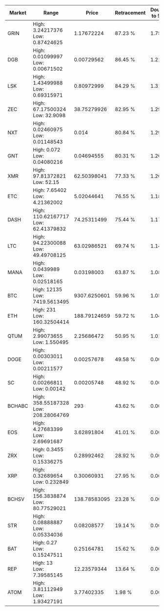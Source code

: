 | Market | Range | Price| Retracement | Doubles to 50% |
| --- | --- | --- | --- | --- |
| GRIN | High: 3.24217376<br />Low: 0.87424625 | 1.17672224 | 87.23 % | 1.75 |
| DGB | High: 0.01099997<br />Low: 0.00671502 | 0.00729562 | 86.45 % | 1.21 |
| LSK | High: 1.43499988<br />Low: 0.69315971 | 0.80972999 | 84.29 % | 1.31 |
| ZEC | High: 67.17500324<br />Low: 32.9098 | 38.75279926 | 82.95 % | 1.29 |
| NXT | High: 0.02460975<br />Low: 0.01148543 | 0.014 | 80.84 % | 1.29 |
| GNT | High: 0.072<br />Low: 0.04080216 | 0.04694555 | 80.31 % | 1.20 |
| XMR | High: 97.81372821<br />Low: 52.15 | 62.50398041 | 77.33 % | 1.20 |
| ETC | High: 7.65402<br />Low: 4.21362002 | 5.02044641 | 76.55 % | 1.18 |
| DASH | High: 110.62167717<br />Low: 62.41379832 | 74.25311499 | 75.44 % | 1.17 |
| LTC | High: 94.22300088<br />Low: 49.49708125 | 63.02986521 | 69.74 % | 1.14 |
| MANA | High: 0.0439989<br />Low: 0.02518165 | 0.03198003 | 63.87 % | 1.08 |
| BTC | High: 12135<br />Low: 7419.5613495 | 9307.6250601 | 59.96 % | 1.05 |
| ETH | High: 231<br />Low: 160.32504414 | 188.79124659 | 59.72 % | 1.04 |
| QTUM | High: 2.99073655<br />Low: 1.550495 | 2.25686472 | 50.95 % | 1.01 |
| DOGE | High: 0.00303011<br />Low: 0.00211577 | 0.00257678 | 49.58 % | 0.00 |
| SC | High: 0.00266811<br />Low: 0.00142 | 0.00205748 | 48.92 % | 0.00 |
| BCHABC | High: 358.55187328<br />Low: 208.28064769 | 293 | 43.62 % | 0.00 |
| EOS | High: 4.27683399<br />Low: 2.69691687 | 3.62891804 | 41.01 % | 0.00 |
| ZRX | High: 0.3455<br />Low: 0.15336275 | 0.28992462 | 28.92 % | 0.00 |
| XRP | High: 0.32689654<br />Low: 0.232849 | 0.30060931 | 27.95 % | 0.00 |
| BCHSV | High: 156.3838874<br />Low: 80.77529021 | 138.78583095 | 23.28 % | 0.00 |
| STR | High: 0.08888887<br />Low: 0.05334036 | 0.08208577 | 19.14 % | 0.00 |
| BAT | High: 0.27<br />Low: 0.15247511 | 0.25164781 | 15.62 % | 0.00 |
| REP | High: 13<br />Low: 7.39585145 | 12.23579344 | 13.64 % | 0.00 |
| ATOM | High: 3.81112949<br />Low: 1.93427191 | 3.77402335 | 1.98 % | 0.00 |

